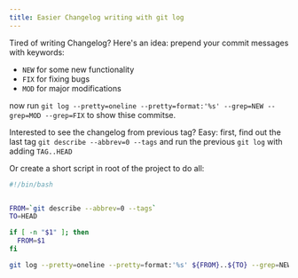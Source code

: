 ```yaml
---
title: Easier Changelog writing with git log
---
```


Tired of writing Changelog? Here's an idea: prepend your commit messages with keywords:

- `NEW` for some new functionality
- `FIX` for fixing bugs
- `MOD` for major modifications

now run `git log --pretty=oneline --pretty=format:'%s' --grep=NEW --grep=MOD --grep=FIX` to show thise commitse.

Interested to see the changelog from previous tag? Easy: first, find out the last tag `git describe --abbrev=0 --tags` and run the previous `git log` with adding `TAG..HEAD`

Or create a short script in root of the project to do all:

```sh
#!/bin/bash


FROM=`git describe --abbrev=0 --tags`
TO=HEAD

if [ -n "$1" ]; then
  FROM=$1
fi

git log --pretty=oneline --pretty=format:'%s' ${FROM}..${TO} --grep=NEW --grep=MOD --grep=FIX 
```
